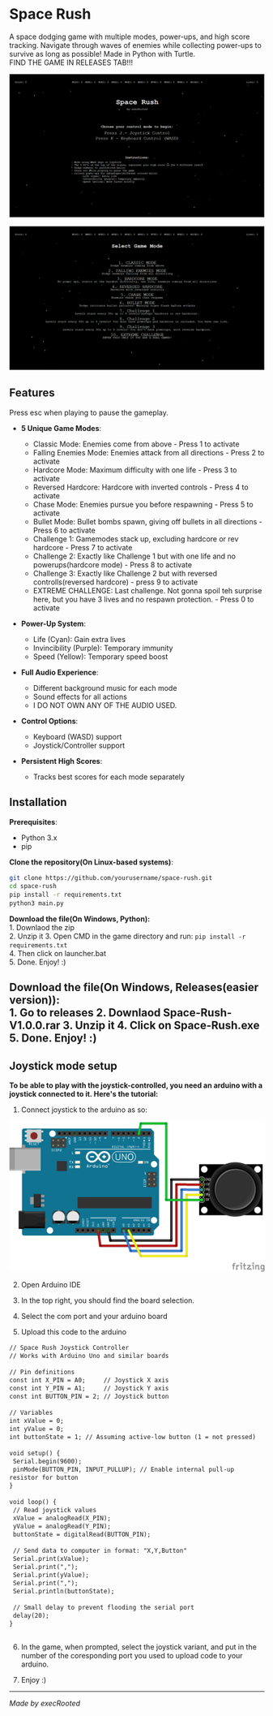 # Space Rush

A space dodging game with multiple modes, power-ups, and high score tracking. Navigate through waves of enemies while collecting power-ups to survive as long as possible! Made in Python with Turtle.   
FIND THE GAME IN RELEASES TAB!!!


![Alt text](Space-Rush.png)

![Alt text](Space-Rush1.png)




## Features

Press esc when playing to pause the gameplay.

- **5 Unique Game Modes**:
  - Classic Mode: Enemies come from above - Press 1 to activate
  - Falling Enemies Mode: Enemies attack from all directions - Press 2 to activate
  - Hardcore Mode: Maximum difficulty with one life - Press 3 to activate
  - Reversed Hardcore: Hardcore with inverted controls - Press 4 to activate
  - Chase Mode: Enemies pursue you before respawning - Press 5 to activate
  - Bullet Mode: Bullet bombs spawn, giving off bullets in all directions - Press 6 to activate
  - Challenge 1: Gamemodes stack up, excluding hardcore or rev hardcore - Press 7 to activate
  - Challenge 2: Exactly like Challenge 1 but with one life and no powerups(hardcore mode) - Press 8 to activate
  - Challenge 3: Exactly like Сhallenge 2 but with reversed controlls(reversed hardcore) - press 9 to activate
  - EXTREME CHALLENGE: Last challenge. Not gonna spoil teh surprise here, but you have 3 lives and no respawn protection. - Press 0 to activate

- **Power-Up System**:
  - Life (Cyan): Gain extra lives
  - Invincibility (Purple): Temporary immunity
  - Speed (Yellow): Temporary speed boost

- **Full Audio Experience**:
  - Different background music for each mode
  - Sound effects for all actions
  - I DO NOT OWN ANY OF THE AUDIO USED.

- **Control Options**:
  - Keyboard (WASD) support
  - Joystick/Controller support

- **Persistent High Scores**:
  - Tracks best scores for each mode separately

## Installation

 **Prerequisites**:
   - Python 3.x
   - pip

 **Clone the repository(On Linux-based systems)**:
   ```bash
   git clone https://github.com/yourusername/space-rush.git
   cd space-rush
   pip install -r requirements.txt
   python3 main.py
   ```
   
   **Download the file(On Windows, Python):**  
    1. Downlaod the zip  
    2. Unzip it 
    3. Open CMD in the game directory and run: ```pip install -r requirements.txt ```  
    4. Then click on launcher.bat  
    5. Done. Enjoy! :)  
    
   **Download the file(On Windows, Releases(easier version)):**  
    1. Go to releases
    2. Downlaod Space-Rush-V1.0.0.rar 
    3. Unzip it
    4. Click on Space-Rush.exe 
    5. Done. Enjoy! :)  
---

<h2>Joystick mode setup</h2>

**To be able to play with the joystick-controlled, you need an arduino with a joystick connected to it. Here's the tutorial:**

1. Connect joystick to the arduino as so:

![Alt text](arduino_joystick_connection.png)

2. Open Arduino IDE

3. In the top right, you should find the board selection.

4. Select the com port and your arduino board

5. Upload this code to the arduino

 ```
 // Space Rush Joystick Controller
// Works with Arduino Uno and similar boards

// Pin definitions
const int X_PIN = A0;     // Joystick X axis
const int Y_PIN = A1;     // Joystick Y axis
const int BUTTON_PIN = 2; // Joystick button

// Variables
int xValue = 0;
int yValue = 0;
int buttonState = 1; // Assuming active-low button (1 = not pressed)

void setup() {
  Serial.begin(9600);
  pinMode(BUTTON_PIN, INPUT_PULLUP); // Enable internal pull-up resistor for button
}

void loop() {
  // Read joystick values
  xValue = analogRead(X_PIN);
  yValue = analogRead(Y_PIN);
  buttonState = digitalRead(BUTTON_PIN);
  
  // Send data to computer in format: "X,Y,Button"
  Serial.print(xValue);
  Serial.print(",");
  Serial.print(yValue);
  Serial.print(",");
  Serial.println(buttonState);
  
  // Small delay to prevent flooding the serial port
  delay(20);
}
 
 
  ```
  6.  In the game, when prompted, select the joystick variant, and put in the number of the coresponding port you used to upload code to your arduino.
  
7. Enjoy :)

---

*Made by execRooted*
